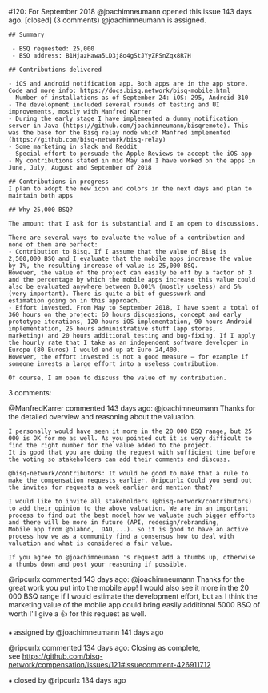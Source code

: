 #120: For September 2018
@joachimneumann opened this issue 143 days ago.  [closed] (3 comments)
@joachimneumann is assigned. 

    ## Summary
    
     - BSQ requested: 25,000
     - BSQ address: B1HjazHawa5LD3j8o4gStJYyZFSnZqx8R7H
    
    ## Contributions delivered
    
    - iOS and Android notification app. Both apps are in the app store. Code and more info: https://docs.bisq.network/bisq-mobile.html
    - Number of installations as of September 24: iOS: 295, Android 310
    - The development included several rounds of testing and UI improvements, mostly with Manfred Karrer
    - During the early stage I have implemented a dummy notification server in Java (https://github.com/joachimneumann/bisqremote). This was the base for the Bisq relay node which Manfred implemented (https://github.com/bisq-network/bisq-relay)
    - Some marketing in slack and Reddit
    - Special effort to persuade the Apple Reviews to accept the iOS app
    - My contributions stated in mid May and I have worked on the apps in June, July, August and September of 2018
    
    ## Contributions in progress
    I plan to adopt the new icon and colors in the next days and plan to maintain both apps
    
    ## Why 25,000 BSQ?
    
    The amount that I ask for is substantial and I am open to discussions.
    
    There are several ways to evaluate the value of a contribution and none of them are perfect:
    - Contribution to Bisq. If I assume that the value of Bisq is 2,500,000 BSQ and I evaluate that the mobile apps increase the value by 1%, the resulting increase of value is 25,000 BSQ.
    However, the value of the project can easily be off by a factor of 3 and the percentage by which the mobile apps increase this value could also be evaluated anywhere between 0.001% (mostly useless) and 5% (very important). There is quite a bit of guesswork and 
    estimation going on in this approach.
    - Effort invested. From May to September 2018, I have spent a total of 360 hours on the project: 60 hours discussions, concept and early prototype iterations, 120 hours iOS implementation, 90 hours Android implementation, 25 hours administrative stuff (app stores, 
    marketing) and 20 hours additional testing and bug-fixing. If I apply the hourly rate that I take as an independent software developer in Europe (80 Euros) I would end up at Euro 24,400.
    However, the effort invested is not a good measure – for example if someone invests a large effort into a useless contribution.
    
    Of course, I am open to discuss the value of my contribution.


3 comments:

@ManfredKarrer commented 143 days ago:
    @joachimneumann
    Thanks for the detailed overview and reasoning about the valuation.
    
    I personally would have seen it more in the 20 000 BSQ range, but 25 000 is OK for me as well. As you pointed out it is very difficult to find the right number for the value added to the project.
    It is good that you are doing the request with sufficient time before the voting so stakeholders can add their comments and discuss.
    
    @bisq-network/contributors: It would be good to make that a rule to make the compensation requests earlier. @ripcurlx Could you send out the invites for requests a week earlier and mention that?
    
    I would like to invite all stakeholders (@bisq-network/contributors) to add their opinion to the above valuation. We are in an important process to find out the best model how we valuate such bigger efforts and there will be more in future (API, redesign/rebranding, 
    Mobile app from @blabno,  DAO,...). So it is good to have an active process how we as a community find a consensus how to deal with valuation and what is considered a fair value.
    
    If you agree to @joachimneumann 's request add a thumbs up, otherwise a thumbs down and post your reasoning if possible.


@ripcurlx commented 143 days ago:
    @joachimneumann Thanks for the great work you put into the mobile app!
    I would also see it more in the 20 000 BSQ range if I would estimate the development effort, but as I think the marketing value of the mobile app could bring easily additional 5000 BSQ of worth I'll give a :+1: for this request as well.


⁕ assigned by @joachimneumann 141 days ago

@ripcurlx commented 134 days ago:
    Closing as complete, see https://github.com/bisq-network/compensation/issues/121#issuecomment-426911712


⁕ closed by @ripcurlx 134 days ago

